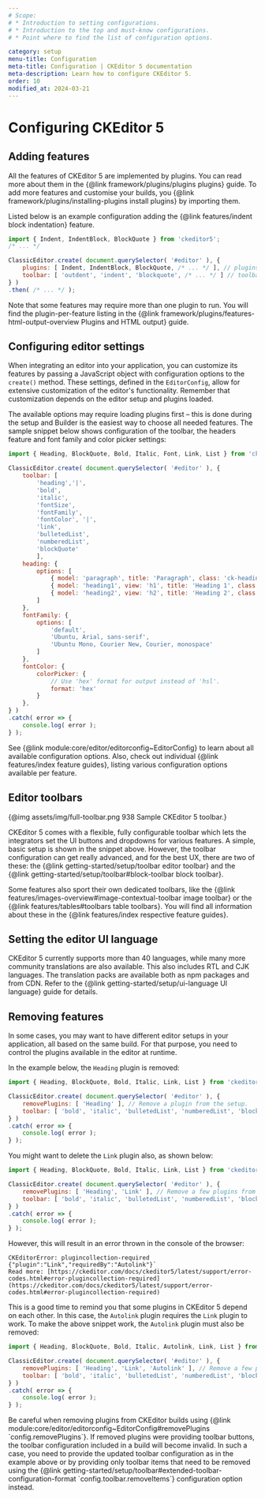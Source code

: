 ```yaml
---
# Scope:
# * Introduction to setting configurations.
# * Introduction to the top and must-know configurations.
# * Point where to find the list of configuration options.

category: setup
menu-title: Configuration
meta-title: Configuration | CKEditor 5 documentation
meta-description: Learn how to configure CKEditor 5. 
order: 10
modified_at: 2024-03-21
---
```


# Configuring CKEditor&nbsp;5

## Adding features

All the features of CKEditor&nbsp;5 are implemented by plugins. You can read more about them in the {@link framework/plugins/plugins plugins} guide. To add more features and customise your builds, you {@link framework/plugins/installing-plugins install plugins} by importing them.

Listed below is an example configuration adding the {@link features/indent block indentation} feature.

```js
import { Indent, IndentBlock, BlockQuote } from 'ckeditor5';
/* ... */

ClassicEditor.create( document.querySelector( '#editor' ), {
	plugins: [ Indent, IndentBlock, BlockQuote, /* ... */ ], // plugins import
	toolbar: [ 'outdent', 'indent', 'blockquote', /* ... */ ] // toolbar configuration
} )
.then( /* ... */ );
```

Note that some features may require more than one plugin to run. You will find the plugin-per-feature listing in the {@link framework/plugins/features-html-output-overview Plugins and HTML output} guide.

## Configuring editor settings

When integrating an editor into your application, you can customize its features by passing a JavaScript object with configuration options to the `create()` method. These settings, defined in the `EditorConfig`, allow for extensive customization of the editor's functionality. Remember that customization depends on the editor setup and plugins loaded.

The available options may require loading plugins first &ndash; this is done during the setup and <!-- add link when ready -->Builder is the easiest way to choose all needed features. The sample snippet below shows configuration of the toolbar, the headers feature and font family and color picker settings:

```js
import { Heading, BlockQuote, Bold, Italic, Font, Link, List } from 'ckeditor5';

ClassicEditor.create( document.querySelector( '#editor' ), {
	toolbar: [
		'heading','|',
		'bold',
		'italic',
		'fontSize',
		'fontFamily',
		'fontColor', '|',
		'link',
		'bulletedList',
		'numberedList',
		'blockQuote'
		],
	heading: {
		options: [
			{ model: 'paragraph', title: 'Paragraph', class: 'ck-heading_paragraph' },
			{ model: 'heading1', view: 'h1', title: 'Heading 1', class: 'ck-heading_heading1' },
			{ model: 'heading2', view: 'h2', title: 'Heading 2', class: 'ck-heading_heading2' }
		]
	},
	fontFamily: {
		options: [
			'default',
			'Ubuntu, Arial, sans-serif',
			'Ubuntu Mono, Courier New, Courier, monospace'
		]
	},
	fontColor: {
		colorPicker: {
			// Use 'hex' format for output instead of 'hsl'.
			format: 'hex'
		}
	},
} )
.catch( error => {
	console.log( error );
} );
```

See {@link module:core/editor/editorconfig~EditorConfig} to learn about all available configuration options. Also, check out individual {@link features/index feature guides}, listing various configuration options available per feature.

## Editor toolbars

{@img assets/img/full-toolbar.png 938 Sample CKEditor&nbsp;5 toolbar.} 

CKEditor&nbsp;5 comes with a flexible, fully configurable toolbar which lets the integrators set the UI buttons and dropdowns for various features. A simple, basic setup is shown in the snippet above. However, the toolbar configuration can get really advanced, and for the best UX, there are two of these: the {@link getting-started/setup/toolbar editor toolbar} and the {@link getting-started/setup/toolbar#block-toolbar block toolbar}.

Some features also sport their own dedicated toolbars, like the {@link features/images-overview#image-contextual-toolbar image toolbar} or the {@link features/tables#toolbars table toolbars}. You will find all information about these in the {@link features/index respective feature guides}.

## Setting the editor UI language 

CKEditor&nbsp;5 currently supports more than 40 languages, while many more community translations are also available. This also includes RTL and CJK languages. The translation packs are available both as npm packages and from CDN. Refer to the {@link getting-started/setup/ui-language UI language} guide for details.

## Removing features

In some cases, you may want to have different editor setups in your application, all based on the same build. For that purpose, you need to control the plugins available in the editor at runtime.

In the example below, the `Heading` plugin is removed:

```js
import { Heading, BlockQuote, Bold, Italic, Link, List } from 'ckeditor5';

ClassicEditor.create( document.querySelector( '#editor' ), {
	removePlugins: [ 'Heading' ], // Remove a plugin from the setup.
	toolbar: [ 'bold', 'italic', 'bulletedList', 'numberedList', 'blockQuote' , 'link' ]
} )
.catch( error => {
	console.log( error );
} );
```

You might want to delete the `Link` plugin also, as shown below:

```js
import { Heading, BlockQuote, Bold, Italic, Link, List } from 'ckeditor5';

ClassicEditor.create( document.querySelector( '#editor' ), {
	removePlugins: [ 'Heading', 'Link' ], // Remove a few plugins from the setup.
	toolbar: [ 'bold', 'italic', 'bulletedList', 'numberedList', 'blockQuote' ]
} )
.catch( error => {
	console.log( error );
} );
```

However, this will result in an error thrown in the console of the browser:

```
CKEditorError: plugincollection-required {"plugin":"Link","requiredBy":"Autolink"}`
Read more: [https://ckeditor.com/docs/ckeditor5/latest/support/error-codes.html#error-plugincollection-required](https://ckeditor.com/docs/ckeditor5/latest/support/error-codes.html#error-plugincollection-required)
```

This is a good time to remind you that some plugins in CKEditor&nbsp;5 depend on each other. In this case, the `Autolink` plugin requires the `Link` plugin to work. To make the above snippet work, the `Autolink` plugin must also be removed:

```js
import { Heading, BlockQuote, Bold, Italic, Autolink, Link, List } from 'ckeditor5';

ClassicEditor.create( document.querySelector( '#editor' ), {
	removePlugins: [ 'Heading', 'Link', 'Autolink' ], // Remove a few plugins from the setup.
	toolbar: [ 'bold', 'italic', 'bulletedList', 'numberedList', 'blockQuote' ]
} )
.catch( error => {
	console.log( error );
} );
```

<info-box>
	Be careful when removing plugins from CKEditor builds using {@link module:core/editor/editorconfig~EditorConfig#removePlugins `config.removePlugins`}. If removed plugins were providing toolbar buttons, the toolbar configuration included in a build will become invalid. In such a case, you need to provide the updated toolbar configuration as in the example above or by providing only toolbar items that need to be removed using the {@link getting-started/setup/toolbar#extended-toolbar-configuration-format `config.toolbar.removeItems`} configuration option instead.
</info-box>
